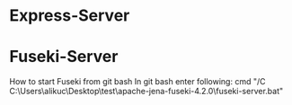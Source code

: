# Express-Server

# Fuseki-Server
How to start Fuseki from git bash
In git bash enter following: cmd "/C C:\Users\alikuc\Desktop\test\apache-jena-fuseki-4.2.0\fuseki-server.bat"